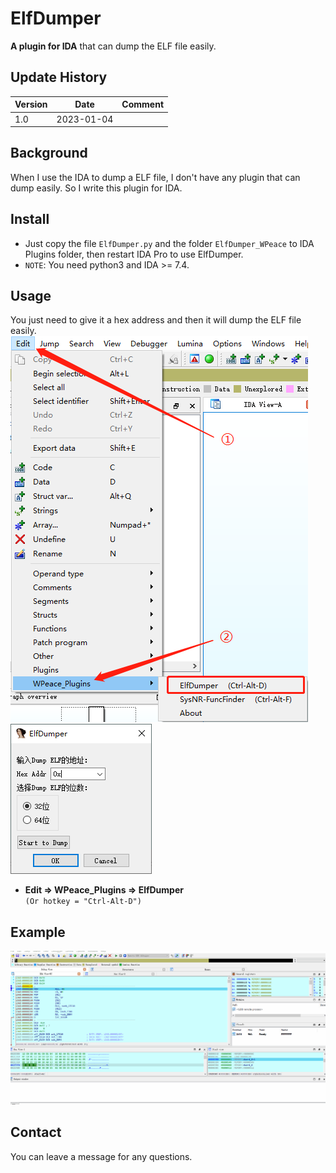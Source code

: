 # ElfDumper
**A plugin for IDA** that can dump the ELF file easily.
## Update History
|Version|Date|Comment|
|----|----|----|
|1.0|2023-01-04||
## Background
When I use the IDA to dump a ELF file, I don't have any plugin that can dump easily. So I write this plugin for IDA.
## Install
- Just copy the file `ElfDumper.py` and the folder `ElfDumper_WPeace` to IDA Plugins folder, then restart IDA Pro to use ElfDumper.  
- `NOTE`: You need python3 and IDA >= 7.4.
## Usage
You just need to give it a hex address and then it will dump the ELF file easily.  
![image](https://github.com/WPeace-HcH/ElfDumper/blob/main/IMG/menu.png) 
![image](https://github.com/WPeace-HcH/ElfDumper/blob/main/IMG/interface.png)  
- **Edit $\Rightarrow$ WPeace_Plugins $\Rightarrow$ ElfDumper**  
`(Or hotkey = "Ctrl-Alt-D")`
## Example
![image](https://github.com/WPeace-HcH/ElfDumper/blob/main/IMG/example.gif)
## Contact
You can leave a message for any questions.
